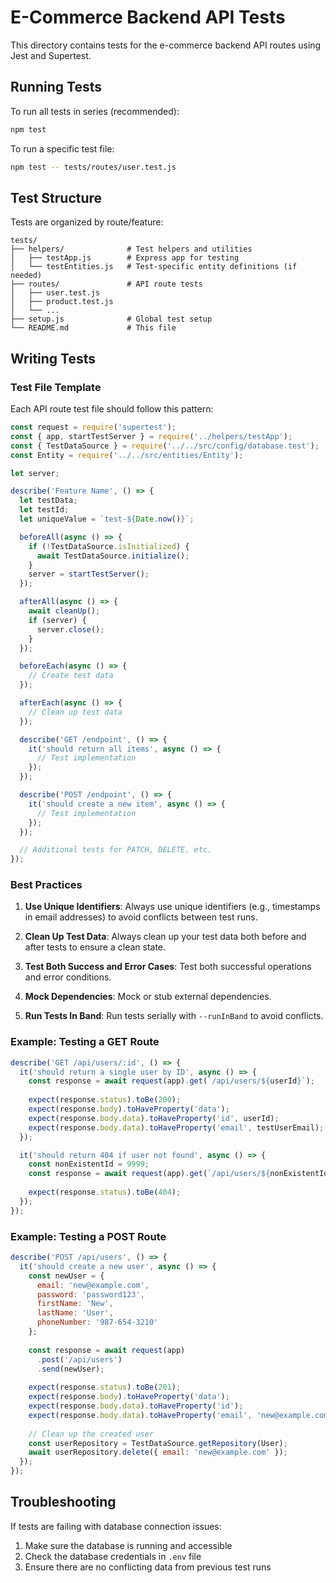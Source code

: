 # E-Commerce Backend API Tests

This directory contains tests for the e-commerce backend API routes using Jest and Supertest.

## Running Tests

To run all tests in series (recommended):

```bash
npm test
```

To run a specific test file:

```bash
npm test -- tests/routes/user.test.js
```

## Test Structure

Tests are organized by route/feature:

```
tests/
├── helpers/              # Test helpers and utilities
│   ├── testApp.js        # Express app for testing
│   └── testEntities.js   # Test-specific entity definitions (if needed)
├── routes/               # API route tests
│   ├── user.test.js
│   ├── product.test.js
│   └── ...
├── setup.js              # Global test setup
└── README.md             # This file
```

## Writing Tests

### Test File Template

Each API route test file should follow this pattern:

```javascript
const request = require('supertest');
const { app, startTestServer } = require('../helpers/testApp');
const { TestDataSource } = require('../../src/config/database.test');
const Entity = require('../../src/entities/Entity');

let server;

describe('Feature Name', () => {
  let testData;
  let testId;
  let uniqueValue = `test-${Date.now()}`;

  beforeAll(async () => {
    if (!TestDataSource.isInitialized) {
      await TestDataSource.initialize();
    }
    server = startTestServer();
  });

  afterAll(async () => {
    await cleanUp();
    if (server) {
      server.close();
    }
  });

  beforeEach(async () => {
    // Create test data
  });

  afterEach(async () => {
    // Clean up test data
  });

  describe('GET /endpoint', () => {
    it('should return all items', async () => {
      // Test implementation
    });
  });

  describe('POST /endpoint', () => {
    it('should create a new item', async () => {
      // Test implementation
    });
  });

  // Additional tests for PATCH, DELETE, etc.
});
```

### Best Practices

1. **Use Unique Identifiers**: Always use unique identifiers (e.g., timestamps in email addresses) to avoid conflicts between test runs.

2. **Clean Up Test Data**: Always clean up your test data both before and after tests to ensure a clean state.

3. **Test Both Success and Error Cases**: Test both successful operations and error conditions.

4. **Mock Dependencies**: Mock or stub external dependencies.

5. **Run Tests In Band**: Run tests serially with `--runInBand` to avoid conflicts.

### Example: Testing a GET Route

```javascript
describe('GET /api/users/:id', () => {
  it('should return a single user by ID', async () => {
    const response = await request(app).get(`/api/users/${userId}`);
    
    expect(response.status).toBe(200);
    expect(response.body).toHaveProperty('data');
    expect(response.body.data).toHaveProperty('id', userId);
    expect(response.body.data).toHaveProperty('email', testUserEmail);
  });

  it('should return 404 if user not found', async () => {
    const nonExistentId = 9999;
    const response = await request(app).get(`/api/users/${nonExistentId}`);
    
    expect(response.status).toBe(404);
  });
});
```

### Example: Testing a POST Route

```javascript
describe('POST /api/users', () => {
  it('should create a new user', async () => {
    const newUser = {
      email: 'new@example.com',
      password: 'password123',
      firstName: 'New',
      lastName: 'User',
      phoneNumber: '987-654-3210'
    };
    
    const response = await request(app)
      .post('/api/users')
      .send(newUser);
    
    expect(response.status).toBe(201);
    expect(response.body).toHaveProperty('data');
    expect(response.body.data).toHaveProperty('id');
    expect(response.body.data).toHaveProperty('email', 'new@example.com');
    
    // Clean up the created user
    const userRepository = TestDataSource.getRepository(User);
    await userRepository.delete({ email: 'new@example.com' });
  });
});
```

## Troubleshooting

If tests are failing with database connection issues:

1. Make sure the database is running and accessible
2. Check the database credentials in `.env` file
3. Ensure there are no conflicting data from previous test runs
